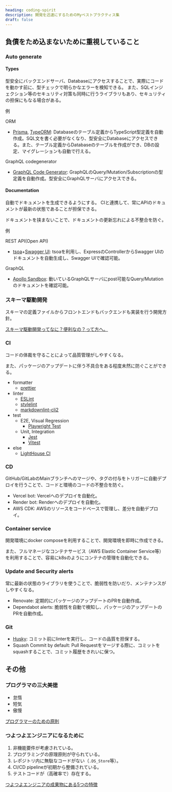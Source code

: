 ```yaml
---
heading: coding-spirit
description: 開発を迅速にするためのMyベストプラクティス集
draft: false
---
```


## 負債をため込まないために重視していること

### Auto generate

#### Types

型安全にバックエンドサーバ、Databaseにアクセスすることで、実際にコードを動かす前に、型チェックで明らかなエラーを検知できる。
また、SQLインジェクション等のセキュリティ対策も同時に行うライブラリもあり、セキュリティの担保にもなる場合がある。

例

ORM

- [Prisma](https://www.prisma.io/), [TypeORM](https://typeorm.io/): Databaseのテーブル定義からTypeScript型定義を自動作成。SQL文を書く必要がなくなり、型安全にDatabaseにアクセスできる。また、テーブル定義からDatabaseのテーブルを作成ができ、DBの設定、マイグレーションも自動で行える。

GraphQL codegenerator

- [GraphQL Code Generator](https://graphql-code-generator.com/): GraphQLのQuery/Mutation/Subscriptionの型定義を自動作成。型安全にGraphQLサーバにアクセスできる。

#### Documentation

自動でドキュメントを生成できるようにする。
CIと連携して、常にAPIのドキュメントが最新の状態であることが担保できる。

ドキュメントを挟まないことで、ドキュメントの更新忘れによる不整合を防ぐ。

例

REST API(Open API)

- [tsoa](https://github.com/lukeautry/tsoa)+[Swagger UI](https://swagger.io/tools/swagger-ui/): tsoaを利用し、ExpressのControllerからSwagger UIのドキュメントを自動生成し、Swagger UIで確認可能。

GraphQL

- [Apollo Sandbox](https://www.apollographql.com/docs/graphos/explorer/sandbox/): 動いているGraphQLサーバにpost可能なQuery/Mutationのドキュメントを確認可能。

### スキーマ駆動開発

スキーマの定義ファイルからフロントエンドもバックエンドも実装を行う開発方針。

[スキーマ駆動開発ってなに？便利なの？って方へ。](https://zenn.dev/manabu/articles/35ea2ddfe2df3a)

### CI

コードの体裁を守ることによって品質管理がしやすくなる。

また、パッケージのアップデートに伴う不具合をある程度未然に防ぐことができる。

- formatter
  - [prettier](https://prettier.io/)
- linter
  - [ESLint](https://eslint.org/)
  - [stylelint](https://stylelint.io/)
  - [markdownlint-cli2](https://github.com/DavidAnson/markdownlint-cli2)
- test
  - E2E, Visual Regression
    - [Playwright Test](https://playwright.dev/docs/test-intro)
  - Unit, Integration
    - [Jest](https://jestjs.io/)
    - [Vitest](https://vitest.dev/)
- else
  - [LightHouse CI](https://github.com/GoogleChrome/lighthouse-ci)

### CD

GitHub/GitLabのMainブランチへのマージや、タグの付与をトリガーに自動デプロイを行うことで、コードと環境のコードの不整合を防ぐ。

- Vercel bot: Vercelへのデプロイを自動化。
- Render bot: Renderへのデプロイを自動化。
- AWS CDK: AWSのリソースをコードベースで管理し、差分を自動デプロイ。

### Container service

開発環境にdocker composeを利用することで、開発環境を即時に作成できる。

また、フルマネージなコンテナサービス（AWS Elastic Container Service等）を利用することで、容易にk8sのようにコンテナの管理を自動化できる。

### Update and Security alerts

常に最新の状態のライブラリを使うことで、脆弱性を防いだり、メンテナンスがしやすくなる。

- Renovate: 定期的にパッケージのアップデートのPRを自動作成。
- Dependabot alerts: 脆弱性を自動で検知し、パッケージのアップデートのPRを自動作成。

### Git

- [Husky](https://typicode.github.io/husky/): コミット前にlinterを実行し、コードの品質を担保する。
- Squash Commit by default: Pull Requestをマージする際に、コミットをsquashすることで、コミット履歴をきれいに保つ。

## その他

### プログラマの三大美徳

- 怠惰
- 短気
- 傲慢

[プログラマーのための原則](https://qiita.com/yokarikeri/items/cbdef66fca460253cc7f)

### つよつよエンジニアになるために

1. 非機能要件が考慮されている。
2. プログラミングの原理原則が守られている。
3. レポジトリ内に無駄なコードがない（`.DS_Store`等）。
4. CI/CD pipelineが初期から整備されている。
5. テストコードが（高確率で）存在する。

[つよつよエンジニアの成果物にある5つの特徴](https://qiita.com/lazy-kz/items/727299cae893ab3442a0)
